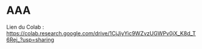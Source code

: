 # AAA
Lien du Colab : https://colab.research.google.com/drive/1CjJiyYic9WZvzUGWPv0jX_K8d_T6Rej_?usp=sharing
